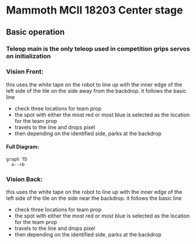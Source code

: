 # Mammoth MCII 18203 Center stage





## Basic operation
### Teleop main is the only teleop used in competition grips servos on initialization

### Vision Front:
this uses the white tape on the robot to line up with the inner edge of the left side of the tile on the side away from the backdrop. 
it follows the basic line 
- check three locations for team prop
- the spot with either the most red or most blue is selected as the location for the team prop
- travels to the line and drops pixel
- then depending on the identified side, parks at the backdrop
#### Full Diagram:
```mermaid
graph TD
  a-->b
```

### Vision Back:
this uses the white tape on the robot to line up with the inner edge of the left side of the tile on the side near the backdrop. 
it follows the basic line 
- check three locations for team prop
- the spot with either the most red or most blue is selected as the location for the team prop
- travels to the line and drops pixel
- then depending on the identified side, parks at the backdrop
